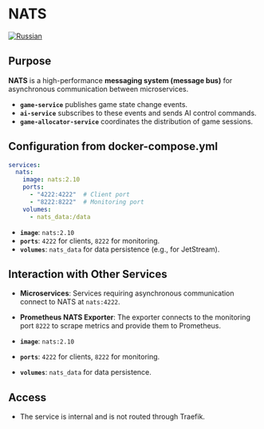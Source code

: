 # NATS
[![Russian](https://img.shields.io/badge/lang-Russian-blue.svg)](../../../ru/infra/nats/index.md)

## Purpose

**NATS** is a high-performance **messaging system (message bus)** for asynchronous communication between microservices.

-   **`game-service`** publishes game state change events.
-   **`ai-service`** subscribes to these events and sends AI control commands.
-   **`game-allocator-service`** coordinates the distribution of game sessions.

## Configuration from docker-compose.yml

```yaml
services:
  nats:
    image: nats:2.10
    ports:
      - "4222:4222"  # Client port
      - "8222:8222"  # Monitoring port
    volumes:
      - nats_data:/data
```

- **`image`**: `nats:2.10`
- **`ports`**: `4222` for clients, `8222` for monitoring.
- **`volumes`**: `nats_data` for data persistence (e.g., for JetStream).

## Interaction with Other Services

-   **Microservices**: Services requiring asynchronous communication connect to NATS at `nats:4222`.
-   **Prometheus NATS Exporter**: The exporter connects to the monitoring port `8222` to scrape metrics and provide them to Prometheus.

- **`image`**: `nats:2.10`
- **`ports`**: `4222` for clients, `8222` for monitoring.
- **`volumes`**: `nats_data` for data persistence.

## Access

-   The service is internal and is not routed through Traefik.
